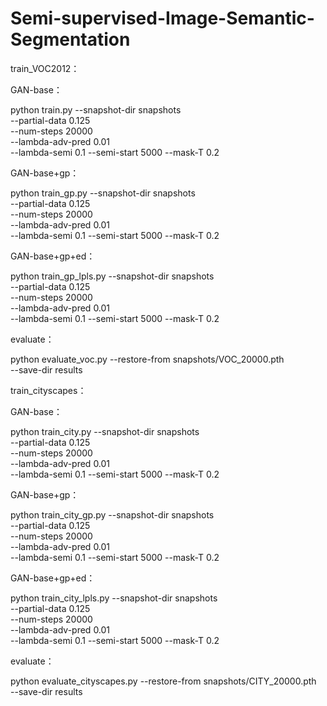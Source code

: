 # Semi-supervised-Image-Semantic-Segmentation
train_VOC2012：

GAN-base：

python train.py --snapshot-dir snapshots \
                --partial-data 0.125 \
                --num-steps 20000 \
                --lambda-adv-pred 0.01 \
                --lambda-semi 0.1 --semi-start 5000 --mask-T 0.2

GAN-base+gp：

python train_gp.py --snapshot-dir snapshots \
                --partial-data 0.125 \
                --num-steps 20000 \
                --lambda-adv-pred 0.01 \
                --lambda-semi 0.1 --semi-start 5000 --mask-T 0.2

GAN-base+gp+ed：

python train_gp_lpls.py --snapshot-dir snapshots \
                --partial-data 0.125 \
                --num-steps 20000 \
                --lambda-adv-pred 0.01 \
                --lambda-semi 0.1 --semi-start 5000 --mask-T 0.2

evaluate：

python evaluate_voc.py --restore-from snapshots/VOC_20000.pth \
                       --save-dir results

train_cityscapes：

GAN-base：

python train_city.py --snapshot-dir snapshots \
                --partial-data 0.125 \
                --num-steps 20000 \
                --lambda-adv-pred 0.01 \
                --lambda-semi 0.1 --semi-start 5000 --mask-T 0.2

GAN-base+gp：

python train_city_gp.py --snapshot-dir snapshots \
                --partial-data 0.125 \
                --num-steps 20000 \
                --lambda-adv-pred 0.01 \
                --lambda-semi 0.1 --semi-start 5000 --mask-T 0.2

GAN-base+gp+ed：

python train_city_lpls.py --snapshot-dir snapshots \
                --partial-data 0.125 \
                --num-steps 20000 \
                --lambda-adv-pred 0.01 \
                --lambda-semi 0.1 --semi-start 5000 --mask-T 0.2

evaluate：

python evaluate_cityscapes.py --restore-from snapshots/CITY_20000.pth \
                       --save-dir results

